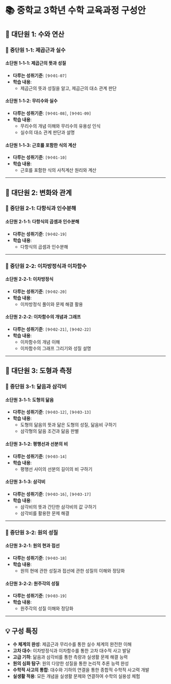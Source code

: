 # 📚 중학교 3학년 수학 교육과정 구성안

## 🎯 **대단원 1: 수와 연산**

### 📖 **중단원 1-1: 제곱근과 실수**

#### **소단원 1-1-1: 제곱근의 뜻과 성질**
- **다루는 성취기준**: `[9수01-07]`
- **학습 내용**:
    - 제곱근의 뜻과 성질을 알고, 제곱근의 대소 관계 판단

#### **소단원 1-1-2: 무리수와 실수**
- **다루는 성취기준**: `[9수01-08]`, `[9수01-09]`
- **학습 내용**:
    - 무리수의 개념 이해와 무리수의 유용성 인식
    - 실수의 대소 관계 판단과 설명

#### **소단원 1-1-3: 근호를 포함한 식의 계산**
- **다루는 성취기준**: `[9수01-10]`
- **학습 내용**:
    - 근호를 포함한 식의 사칙계산 원리와 계산

---

## 🔄 **대단원 2: 변화와 관계**

### 📖 **중단원 2-1: 다항식과 인수분해**

#### **소단원 2-1-1: 다항식의 곱셈과 인수분해**
- **다루는 성취기준**: `[9수02-19]`
- **학습 내용**:
    - 다항식의 곱셈과 인수분해

---

### 📖 **중단원 2-2: 이차방정식과 이차함수**

#### **소단원 2-2-1: 이차방정식**
- **다루는 성취기준**: `[9수02-20]`
- **학습 내용**:
    - 이차방정식 풀이와 문제 해결 활용

#### **소단원 2-2-2: 이차함수의 개념과 그래프**
- **다루는 성취기준**: `[9수02-21]`, `[9수02-22]`
- **학습 내용**:
    - 이차함수의 개념 이해
    - 이차함수의 그래프 그리기와 성질 설명

---

## 📐 **대단원 3: 도형과 측정**

### 📖 **중단원 3-1: 닮음과 삼각비**

#### **소단원 3-1-1: 도형의 닮음**
- **다루는 성취기준**: `[9수03-12]`, `[9수03-13]`
- **학습 내용**:
    - 도형의 닮음의 뜻과 닮은 도형의 성질, 닮음비 구하기
    - 삼각형의 닮음 조건과 닮음 판별

#### **소단원 3-1-2: 평행선과 선분의 비**
- **다루는 성취기준**: `[9수03-14]`
- **학습 내용**:
    - 평행선 사이의 선분의 길이의 비 구하기

#### **소단원 3-1-3: 삼각비**
- **다루는 성취기준**: `[9수03-16]`, `[9수03-17]`
- **학습 내용**:
    - 삼각비의 뜻과 간단한 삼각비의 값 구하기
    - 삼각비를 활용한 문제 해결

---

### 📖 **중단원 3-2: 원의 성질**

#### **소단원 3-2-1: 원의 현과 접선**
- **다루는 성취기준**: `[9수03-18]`
- **학습 내용**:
    - 원의 현에 관한 성질과 접선에 관한 성질의 이해와 정당화

#### **소단원 3-2-2: 원주각의 성질**
- **다루는 성취기준**: `[9수03-19]`
- **학습 내용**:
    - 원주각의 성질 이해와 정당화

---

## 💡 **구성 특징**
- **수 체계의 완성**: 제곱근과 무리수를 통한 실수 체계의 완전한 이해
- **고차 대수**: 이차방정식과 이차함수를 통한 고차 대수적 사고 발달
- **고급 기하**: 닮음과 삼각비를 통한 측량과 실생활 문제 해결 능력
- **원의 심화 탐구**: 원의 다양한 성질을 통한 논리적 추론 능력 완성
- **수학적 사고의 통합**: 대수와 기하의 연결을 통한 종합적 수학적 사고력 개발
- **실생활 적용**: 모든 개념을 실생활 문제와 연결하여 수학의 실용성 체험